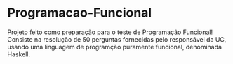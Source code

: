 # Programacao-Funcional

Projeto feito como preparação para o teste de Programação Funcional! Consiste na resolução de 50 perguntas fornecidas pelo responsável da UC, usando uma linguagem de programção puramente funcional, denominada Haskell.
